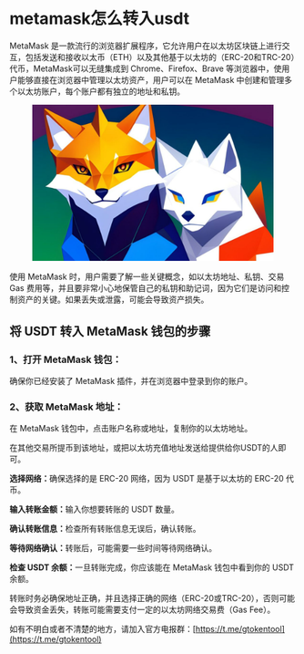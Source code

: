# metamask怎么转入usdt

MetaMask 是一款流行的浏览器扩展程序，它允许用户在以太坊区块链上进行交互，包括发送和接收以太币（ETH）以及其他基于以太坊的（ERC-20和TRC-20）代币，MetaMask可以无缝集成到 Chrome、Firefox、Brave 等浏览器中，使用户能够直接在浏览器中管理以太坊资产，用户可以在 MetaMask 中创建和管理多个以太坊账户，每个账户都有独立的地址和私钥。

<figure><img src="../.gitbook/assets/11 (37).png" alt=""><figcaption></figcaption></figure>

使用 MetaMask 时，用户需要了解一些关键概念，如以太坊地址、私钥、交易 Gas 费用等，并且要非常小心地保管自己的私钥和助记词，因为它们是访问和控制资产的关键。如果丢失或泄露，可能会导致资产损失。

## 将 USDT 转入 MetaMask 钱包的步骤

### 1、打开 MetaMask 钱包：

确保你已经安装了 MetaMask 插件，并在浏览器中登录到你的账户。

### 2、获取 MetaMask 地址：

在 MetaMask 钱包中，点击账户名称或地址，复制你的以太坊地址。

在其他交易所提币到该地址，或把以太坊充值地址发送给提供给你USDT的人即可。

**选择网络：**&#x786E;保选择的是 ERC-20 网络，因为 USDT 是基于以太坊的 ERC-20 代币。

**输入转账金额：**&#x8F93;入你想要转账的 USDT 数量。

**确认转账信息：**&#x68C0;查所有转账信息无误后，确认转账。

**等待网络确认：**&#x8F6C;账后，可能需要一些时间等待网络确认。

**检查 USDT 余额：**&#x4E00;旦转账完成，你应该能在 MetaMask 钱包中看到你的 USDT 余额。

转账时务必确保地址正确，并且选择正确的网络（ERC-20或TRC-20），否则可能会导致资金丢失，转账可能需要支付一定的以太坊网络交易费（Gas Fee）。



如有不明白或者不清楚的地方，请加入官方电报群：[https://t.me/gtokentool](https://t.me/gtokentool)
